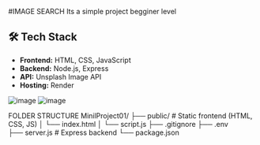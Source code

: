 #IMAGE SEARCH 
Its a simple project begginer level 
## 🛠️ Tech Stack

- **Frontend:** HTML, CSS, JavaScript
- **Backend:** Node.js, Express
- **API:** Unsplash Image API
- **Hosting:** Render

![image](https://github.com/user-attachments/assets/c36900aa-274a-497d-8377-a9c5bc612e90)
![image](https://github.com/user-attachments/assets/927f5a3b-db3a-42d6-9a2c-12b8cc4f1d97)

FOLDER STRUCTURE 
MinilProject01/
├── public/               # Static frontend (HTML, CSS, JS)
│   └── index.html
│   └── script.js
├── .gitignore
├── .env                 
├── server.js             # Express backend
└── package.json

